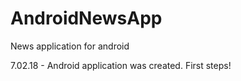 # AndroidNewsApp
News application for android


7.02.18 -  Android application was created. First steps!

